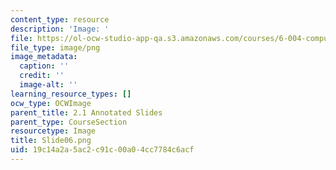 ```yaml
---
content_type: resource
description: 'Image: '
file: https://ol-ocw-studio-app-qa.s3.amazonaws.com/courses/6-004-computation-structures-spring-2017/19c14a2a5ac2c91c00a04cc7784c6acf_Slide06.png
file_type: image/png
image_metadata:
  caption: ''
  credit: ''
  image-alt: ''
learning_resource_types: []
ocw_type: OCWImage
parent_title: 2.1 Annotated Slides
parent_type: CourseSection
resourcetype: Image
title: Slide06.png
uid: 19c14a2a-5ac2-c91c-00a0-4cc7784c6acf
---
```

